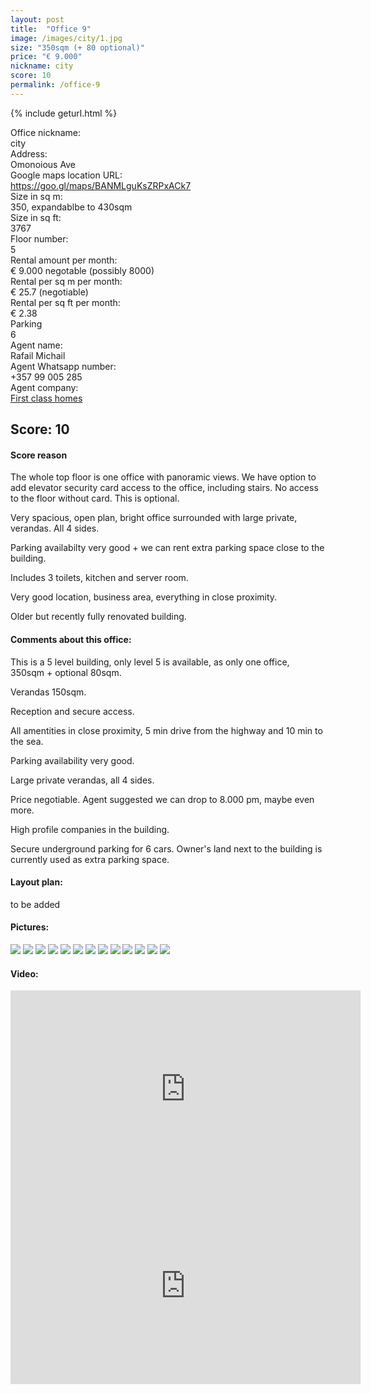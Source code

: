 ```yaml
---
layout: post
title:  "Office 9"
image: /images/city/1.jpg
size: "350sqm (+ 80 optional)"
price: "€ 9.000"
nickname: city
score: 10
permalink: /office-9
---
```

{% include geturl.html %}
<div class="office-info-grid">
    <div>Office nickname:</div>
    <div>city</div>
    <div>Address:</div>
    <div>Omonoious Ave</div>
    <div>Google maps location URL:</div>
    <div><a href="https://goo.gl/maps/BANMLguKsZRPxACk7" target="_blank" rel="noopener noreferrer">https://goo.gl/maps/BANMLguKsZRPxACk7</a></div>
    <div>Size in sq m:</div>
    <div>350, expandablbe to 430sqm</div>
    <div>Size in sq ft:</div>
    <div>3767</div>
    <div>Floor number:</div>
    <div>5</div>
    <div>Rental amount per month:</div>
    <div>€ 9.000 negotable (possibly 8000)</div>
    <div>Rental per sq m per month:</div>
    <div>€ 25.7 (negotiable)</div>
    <div>Rental per sq ft per month:</div>
    <div>€ 2.38</div>
    <div>Parking</div>
    <div>6</div>
    <div>Agent name:</div>
    <div>Rafail Michail</div>
    <div>Agent Whatsapp number:</div>
    <div>+357 99 005 285</div>
    <div>Agent company:</div>
    <div><a href="https://www.1stclass-homes.com/en/property/commercial-office-in-city-center-limassol-for-rent/25515" target="_blank" rel="noopener noreferrer">First class homes</a></div>
</div>

## Score: 10

#### Score reason

The whole top floor is one office with panoramic views. We have option to add elevator security card access to the office, including stairs. No access to the floor without card. This is optional. 

Very spacious, open plan, bright office surrounded with large private, verandas.  All 4 sides.

Parking availabilty very good + we can rent extra parking space close to the building. 

Includes 3 toilets, kitchen and server room.

Very good location, business area, everything in close proximity. 

Older but recently fully renovated building.

#### Comments about this office:

This is a 5 level building, only level 5 is available, as only one office, 350sqm + optional 80sqm. 

Verandas 150sqm.

Reception and secure access. 

All amentities in close proximity, 5 min drive from the highway and 10 min to the sea.

Parking availability very good. 

Large private verandas, all 4 sides.

Price negotiable. Agent suggested we can drop to 8.000 pm, maybe even more.

High profile companies in the building.

Secure underground parking for 6 cars. Owner's land next to the building is currently used as extra parking space.

#### Layout plan:

to be added

#### Pictures:

<img src="{{ '/images/city/1.jpg' | prepend: SourceUrl }}">

<img src="{{ '/images/city/2.jpg' | prepend: SourceUrl }}">

<img src="{{ '/images/city/3.jpg' | prepend: SourceUrl }}">

<img src="{{ '/images/city/4.jpg' | prepend: SourceUrl }}">

<img src="{{ '/images/city/5.jpg' | prepend: SourceUrl }}">

<img src="{{ '/images/city/6.jpg' | prepend: SourceUrl }}">

<img src="{{ '/images/city/7.jpg' | prepend: SourceUrl }}">

<img src="{{ '/images/city/8.png' | prepend: SourceUrl }}">

<img src="{{ '/images/city/9.png' | prepend: SourceUrl }}">

<img src="{{ '/images/city/10.png' | prepend: SourceUrl }}">

<img src="{{ '/images/city/11.png' | prepend: SourceUrl }}">

<img src="{{ '/images/city/12.png' | prepend: SourceUrl }}">

<img src="{{ '/images/city/13.png' | prepend: SourceUrl }}">

#### Video:

<iframe width="560" height="315" src="https://www.youtube.com/embed/Ohl4Xi2BzLo" frameborder="0" allow="accelerometer; autoplay; encrypted-media; gyroscope; picture-in-picture" allowfullscreen></iframe>

<iframe width="560" height="315" src="https://www.youtube.com/embed/-28lw22kzyU" frameborder="0" allow="accelerometer; autoplay; encrypted-media; gyroscope; picture-in-picture" allowfullscreen></iframe>